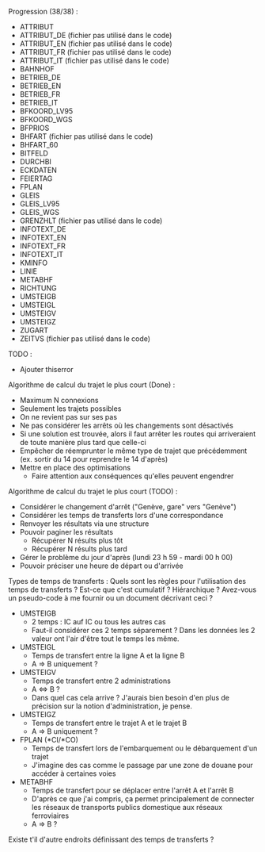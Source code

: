 Progression (38/38) :
* ATTRIBUT
* ATTRIBUT_DE (fichier pas utilisé dans le code)
* ATTRIBUT_EN (fichier pas utilisé dans le code)
* ATTRIBUT_FR (fichier pas utilisé dans le code)
* ATTRIBUT_IT (fichier pas utilisé dans le code)
* BAHNHOF
* BETRIEB_DE
* BETRIEB_EN
* BETRIEB_FR
* BETRIEB_IT
* BFKOORD_LV95
* BFKOORD_WGS
* BFPRIOS
* BHFART (fichier pas utilisé dans le code)
* BHFART_60
* BITFELD
* DURCHBI
* ECKDATEN
* FEIERTAG
* FPLAN
* GLEIS
* GLEIS_LV95
* GLEIS_WGS
* GRENZHLT (fichier pas utilisé dans le code)
* INFOTEXT_DE
* INFOTEXT_EN
* INFOTEXT_FR
* INFOTEXT_IT
* KMINFO
* LINIE
* METABHF
* RICHTUNG
* UMSTEIGB
* UMSTEIGL
* UMSTEIGV
* UMSTEIGZ
* ZUGART
* ZEITVS (fichier pas utilisé dans le code)

TODO :
* Ajouter thiserror

Algorithme de calcul du trajet le plus court (Done) :
* Maximum N connexions
* Seulement les trajets possibles
* On ne revient pas sur ses pas
* Ne pas considérer les arrêts où les changements sont désactivés
* Si une solution est trouvée, alors il faut arrêter les routes qui arriveraient de toute manière plus tard que celle-ci
* Empêcher de réemprunter le même type de trajet que précédemment (ex. sortir du 14 pour reprendre le 14 d'après)
* Mettre en place des optimisations
    * Faire attention aux conséquences qu'elles peuvent engendrer

Algorithme de calcul du trajet le plus court (TODO) :
* Considérer le changement d'arrêt ("Genève, gare" vers "Genève")
* Considérer les temps de transferts lors d'une correspondance
* Renvoyer les résultats via une structure
* Pouvoir paginer les résultats
    * Récupérer N résults plus tôt
    * Récupérer N résults plus tard
* Gérer le problème du jour d'après (lundi 23 h 59 - mardi 00 h 00)
* Pouvoir préciser une heure de départ ou d'arrivée

Types de temps de transferts :
Quels sont les règles pour l'utilisation des temps de transferts ? Est-ce que c'est cumulatif ? Hiérarchique ? Avez-vous un pseudo-code à me fournir ou un document décrivant ceci ?

* UMSTEIGB
    * 2 temps : IC auf IC ou tous les autres cas
    * Faut-il considérer ces 2 temps séparement ? Dans les données les 2 valeur ont l'air d'être tout le temps les même.
* UMSTEIGL
    * Temps de transfert entre la ligne A et la ligne B
    * A => B uniquement ?
* UMSTEIGV
    * Temps de transfert entre 2 administrations
    * A <=> B ?
    * Dans quel cas cela arrive ?  J'aurais bien besoin d'en plus de précision sur la notion d'administration, je pense.
* UMSTEIGZ
    * Temps de transfert entre le trajet A et le trajet B
    * A => B uniquement ?
* FPLAN (\*CI/\*CO)
    * Temps de transfert lors de l'embarquement ou le débarquement d'un trajet
    * J'imagine des cas comme le passage par une zone de douane pour accéder à certaines voies
* METABHF
    * Temps de transfert pour se déplacer entre l'arrêt A et l'arrêt B
    * D'après ce que j'ai compris, ça permet principalement de connecter les réseaux de transports publics domestique aux réseaux ferroviaires
    * A => B ?

Existe t'il d'autre endroits définissant des temps de transferts ?
